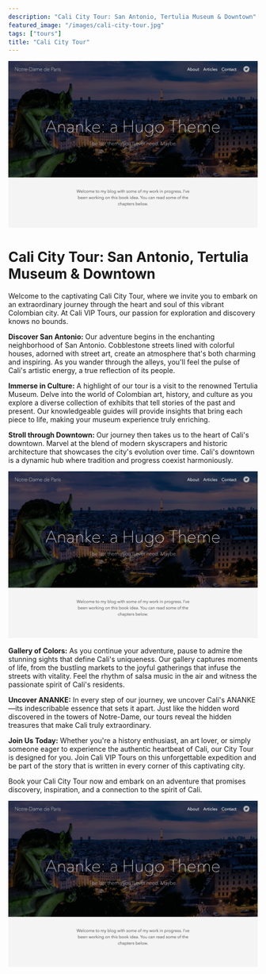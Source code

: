 ```yaml
---
description: "Cali City Tour: San Antonio, Tertulia Museum & Downtown"
featured_image: "/images/cali-city-tour.jpg"
tags: ["tours"]
title: "Cali City Tour"
---
```


![Cali City Tour](/images/cali-city-tour.jpg)

# Cali City Tour: San Antonio, Tertulia Museum & Downtown

Welcome to the captivating Cali City Tour, where we invite you to embark on an extraordinary journey through the heart and soul of this vibrant Colombian city. At Cali VIP Tours, our passion for exploration and discovery knows no bounds. 

**Discover San Antonio:** Our adventure begins in the enchanting neighborhood of San Antonio. Cobblestone streets lined with colorful houses, adorned with street art, create an atmosphere that's both charming and inspiring. As you wander through the alleys, you'll feel the pulse of Cali's artistic energy, a true reflection of its people.

**Immerse in Culture:** A highlight of our tour is a visit to the renowned Tertulia Museum. Delve into the world of Colombian art, history, and culture as you explore a diverse collection of exhibits that tell stories of the past and present. Our knowledgeable guides will provide insights that bring each piece to life, making your museum experience truly enriching.

**Stroll through Downtown:** Our journey then takes us to the heart of Cali's downtown. Marvel at the blend of modern skyscrapers and historic architecture that showcases the city's evolution over time. Cali's downtown is a dynamic hub where tradition and progress coexist harmoniously.

![Cali City Tour](/images/cali-city-tour.jpg)

**Gallery of Colors:** As you continue your adventure, pause to admire the stunning sights that define Cali's uniqueness. Our gallery captures moments of life, from the bustling markets to the joyful gatherings that infuse the streets with vitality. Feel the rhythm of salsa music in the air and witness the passionate spirit of Cali's residents.

**Uncover ANANKE:** In every step of our journey, we uncover Cali's ANANKE—its indescribable essence that sets it apart. Just like the hidden word discovered in the towers of Notre-Dame, our tours reveal the hidden treasures that make Cali truly extraordinary.

**Join Us Today:** Whether you're a history enthusiast, an art lover, or simply someone eager to experience the authentic heartbeat of Cali, our City Tour is designed for you. Join Cali VIP Tours on this unforgettable expedition and be part of the story that is written in every corner of this captivating city.

Book your Cali City Tour now and embark on an adventure that promises discovery, inspiration, and a connection to the spirit of Cali.

![Cali City Tour](/images/cali-city-tour.jpg)